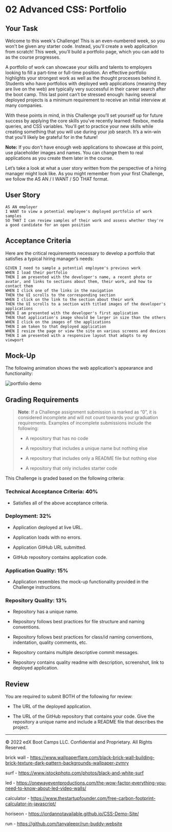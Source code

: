 # 02 Advanced CSS: Portfolio

## Your Task

Welcome to this week's Challenge! This is an even-numbered week, so you won't be given any starter code. Instead, you'll create a web application from scratch! This week, you'll build a portfolio page, which you can add to as the course progresses. 

A portfolio of work can showcase your skills and talents to employers looking to fill a part-time or full-time position. An effective portfolio highlights your strongest work as well as the thought processes behind it. Students who have portfolios with deployed web applications (meaning they are live on the web) are typically very successful in their career search after the boot camp. This last point can’t be stressed enough: having several deployed projects is a minimum requirement to receive an initial interview at many companies. 

With these points in mind, in this Challenge you’ll set yourself up for future success by applying the core skills you've recently learned: flexbox, media queries, and CSS variables. You'll get to practice your new skills while creating something that you will use during your job search. It’s a win-win that you'll likely be grateful for in the future!

**Note:** If you don't have enough web applications to showcase at this point, use placeholder images and names. You can change them to real applications as you create them later in the course.

Let’s take a look at what a user story written from the perspective of a hiring manager might look like. As you might remember from your first Challenge, we follow the AS AN / I WANT / SO THAT format. 


## User Story

```
AS AN employer
I WANT to view a potential employee's deployed portfolio of work samples
SO THAT I can review samples of their work and assess whether they're a good candidate for an open position
```


## Acceptance Criteria

Here are the critical requirements necessary to develop a portfolio that satisfies a typical hiring manager’s needs:

```
GIVEN I need to sample a potential employee's previous work
WHEN I load their portfolio
THEN I am presented with the developer's name, a recent photo or avatar, and links to sections about them, their work, and how to contact them
WHEN I click one of the links in the navigation
THEN the UI scrolls to the corresponding section
WHEN I click on the link to the section about their work
THEN the UI scrolls to a section with titled images of the developer's applications
WHEN I am presented with the developer's first application
THEN that application's image should be larger in size than the others
WHEN I click on the images of the applications
THEN I am taken to that deployed application
WHEN I resize the page or view the site on various screens and devices
THEN I am presented with a responsive layout that adapts to my viewport
```


## Mock-Up

The following animation shows the web application's appearance and functionality:

![portfolio demo](./Assets/images/02-advanced-css-homework-demo.gif)


## Grading Requirements

> **Note**: If a Challenge assignment submission is marked as “0”, it is considered incomplete and will not count towards your graduation requirements. Examples of incomplete submissions include the following:
>
> * A repository that has no code
>
> * A repository that includes a unique name but nothing else
>
> * A repository that includes only a README file but nothing else
>
> * A repository that only includes starter code

This Challenge is graded based on the following criteria: 

### Technical Acceptance Criteria: 40%

* Satisfies all of the above acceptance criteria.

### Deployment: 32%

* Application deployed at live URL.

* Application loads with no errors.

* Application GitHub URL submitted.

* GitHub repository contains application code.

### Application Quality: 15%

* Application resembles the mock-up functionality provided in the Challenge instructions.

### Repository Quality: 13%

* Repository has a unique name.

* Repository follows best practices for file structure and naming conventions.

* Repository follows best practices for class/id naming conventions, indentation, quality comments, etc.

* Repository contains multiple descriptive commit messages.

* Repository contains quality readme with description, screenshot, link to deployed application.

## Review

You are required to submit BOTH of the following for review:

* The URL of the deployed application.

* The URL of the GitHub repository that contains your code. Give the repository a unique name and include a README file that describes the project.

- - -
© 2022 edX Boot Camps LLC. Confidential and Proprietary. All Rights Reserved.


brick wall - https://www.wallpaperflare.com/black-brick-wall-building-brick-texture-dark-pattern-backgrounds-wallpaper-zvmry

surf - https://www.istockphoto.com/photos/black-and-white-surf

led - https://onewayeventproductions.com/the-wow-factor-everything-you-need-to-know-about-led-video-walls/

calculator - https://www.thestartupfounder.com/free-carbon-footprint-calculator-in-javascript/

horiseon - https://jordannotavailable.github.io/CSS-Demo-Site/

run - https://github.com/tanyaleepr/run-buddy-website